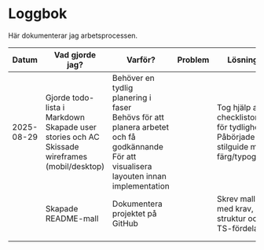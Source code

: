 # Loggbok 

Här dokumenterar jag arbetsprocessen.

| Datum      | Vad gjorde jag?                                                                                        | Varför?                                                                                                                                                | Problem | Lösning                                                                                   | Nästa steg                        |
| ---------- | ------------------------------------------------------------------------------------------------------ | ------------------------------------------------------------------------------------------------------------------------------------------------------- | ------- | ------------------------------------------------------------------------------------------ | ---------------------------------- |
| 2025-08-29 | Gjorde todo-lista i Markdown<br />Skapade user stories och AC<br />Skissade wireframes (mobil/desktop) | Behöver en tydlig planering i faser<br />Behövs för att planera arbetet och få godkännande<br />För att visualisera layouten innan implementation |         | Tog hjälp av checklistor för tydlighet<br />Påbörjade en stilguide med färg/typografi | Göra skisser för mobil & desktop |
|            | Skapade README-mall                                                                                    | Dokumentera projektet på GitHub                                                                                                                        |         | Skrev mall med krav, struktur och TS-fördelar                                             |                                    |
|            |                                                                                                        |                                                                                                                                                         |         |                                                                                            |                                    |
|            |                                                                                                        |                                                                                                                                                         |         |                                                                                            |                                    |
